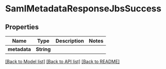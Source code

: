 # SamlMetadataResponseJbsSuccess

## Properties

Name | Type | Description | Notes
------------ | ------------- | ------------- | -------------
**metadata** | **String** |  | 

[[Back to Model list]](../README.md#documentation-for-models) [[Back to API list]](../README.md#documentation-for-api-endpoints) [[Back to README]](../README.md)


